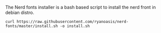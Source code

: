 The Nerd fonts installer is a bash based script to install the nerd front in debian distro.

```
curl https://raw.githubusercontent.com/ryanoasis/nerd-fonts/master/install.sh -o install.sh
```